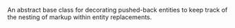 An abstract base class for decorating pushed-back entities to keep track of the nesting of markup within entity replacements.